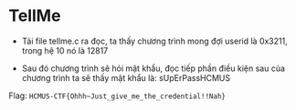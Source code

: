 # TellMe

- Tải file tellme.c ra đọc, ta thấy chương trình mong đợi userid là 0x3211, trong hệ 10 nó là 12817

- Sau đó chương trình sẽ hỏi mật khẩu, đọc tiếp phần điều kiện sau của chương trình ta sẽ thấy mật khẩu là: sUpErPassHCMUS

Flag: `HCMUS-CTF{Ohhh~Just_give_me_the_credential!!Nah}`
